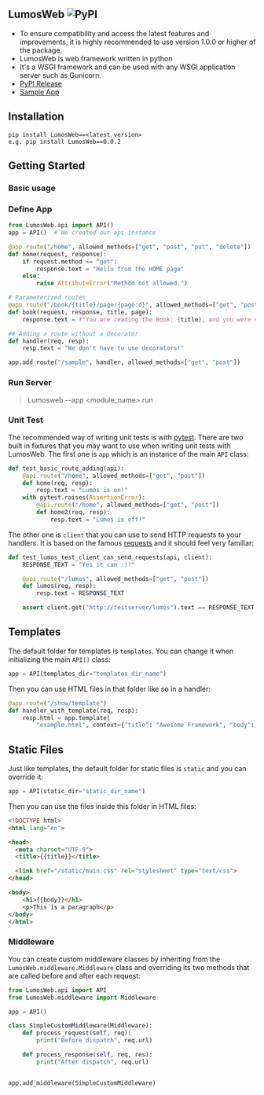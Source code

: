 ## LumosWeb ![PyPI](https://img.shields.io/pypi/v/LumosWeb.svg)

- To ensure compatibility and access the latest features and improvements, it is highly recommended to use version 1.0.0 or higher of the package. 
- LumosWeb is web framework written in python
- It's a WSGI framework and can be used with any WSGI application server such as Gunicorn.
- [PyPI Release](https://pypi.org/project/LumosWeb/)
- [Sample App](https://github.com/Sddilora/LumosWeb-SampleApp)



## Installation
```shell
pip install LumosWeb==<latest_version>
e.g. pip install LumosWeb==0.0.2
```

## Getting Started

### Basic usage

### Define App

```python
from LumosWeb.api import API()
app = API()  # We created our api instance
```

```python
@app.route("/home", allowed_methods=["get", "post", "put", "delete"])
def home(request, response):
    if request.method == "get":
        response.text = "Hello from the HOME page"
    else:
        raise AttributeError("Method not allowed.")

# Parameterized routes
@app.route("/book/{title}/page/{page:d}", allowed_methods=["get", "post"])
def book(request, response, title, page):
    response.text = f"You are reading the Book: {title}, and you were on Page: {page}"

## Adding a route without a decorator
def handler(req, resp):
    resp.text = "We don't have to use decorators!"

app.add_route("/sample", handler, allowed_methods=["get", "post"])


```
### Run Server
> Lumosweb --app <module_name> run

### Unit Test

The recommended way of writing unit tests is with [pytest](https://docs.pytest.org/en/latest/). There are two built in fixtures
that you may want to use when writing unit tests with LumosWeb. The first one is `app` which is an instance of the main `API` class:
```python
def test_basic_route_adding(api):
    @api.route("/home", allowed_methods=["get", "post"])
    def home(req, resp):
        resp.text = "Lumos is on!"
    with pytest.raises(AssertionError):
        @api.route("/home", allowed_methods=["get", "post"])
        def home2(req, resp):
            resp.text = "Lumos is off!"
```
The other one is `client` that you can use to send HTTP requests to your handlers. It is based on the famous [requests](https://requests.readthedocs.io/) and it should feel very familiar:
```python
def test_lumos_test_client_can_send_requests(api, client):
    RESPONSE_TEXT = "Yes it can :)!"

    @api.route("/lumos", allowed_methods=["get", "post"])
    def lumos(req, resp):
        resp.text = RESPONSE_TEXT

    assert client.get("http://testserver/lumos").text == RESPONSE_TEXT

```

## Templates
The default folder for templates is `templates`. You can change it when initializing the main `API()` class:
```python
app = API(templates_dir="templates_dir_name")
```
Then you can use HTML files in that folder like so in a handler:

```python
@app.route("/show/template")
def handler_with_template(req, resp):
    resp.html = app.template(
        "example.html", context={"title": "Awesome Framework", "body": "welcome to the future!"})
```

## Static Files

Just like templates, the default folder for static files is `static` and you can override it:
```python
app = API(static_dir="static_dir_name")
```
Then you can use the files inside this folder in HTML files:
```html
<!DOCTYPE html>
<html lang="en">

<head>
  <meta charset="UTF-8">
  <title>{{title}}</title>

  <link href="/static/main.css" rel="stylesheet" type="text/css">
</head>

<body>
    <h1>{{body}}</h1>
    <p>This is a paragraph</p>
</body>
</html>
 ```

 ### Middleware
You can create custom middleware classes by inheriting from the `LumosWeb.middleware.Middleware` class and overriding its two methods
that are called before and after each request:

```python
from LumosWeb.api import API
from LumosWeb.middleware import Middleware

app = API()

class SimpleCustomMiddleware(Middleware):
    def process_request(self, req):
        print("Before dispatch", req.url)

    def process_response(self, req, res):
        print("After dispatch", req.url)


app.add_middleware(SimpleCustomMiddleware)
```